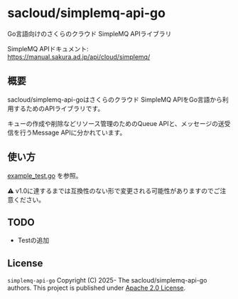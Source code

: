 # sacloud/simplemq-api-go

Go言語向けのさくらのクラウド SimpleMQ APIライブラリ

SimpleMQ APIドキュメント: https://manual.sakura.ad.jp/api/cloud/simplemq/

## 概要

sacloud/simplemq-api-goはさくらのクラウド SimpleMQ APIをGo言語から利用するためのAPIライブラリです。

キューの作成や削除などリソース管理のためのQueue APIと、メッセージの送受信を行うMessage APIに分かれています。

## 使い方

[example_test.go](./example_test.go) を参照。

:warning:  v1.0に達するまでは互換性のない形で変更される可能性がありますのでご注意ください。

## TODO

- Testの追加

## License

`simplemq-api-go` Copyright (C) 2025- The sacloud/simplemq-api-go authors.
This project is published under [Apache 2.0 License](LICENSE).
